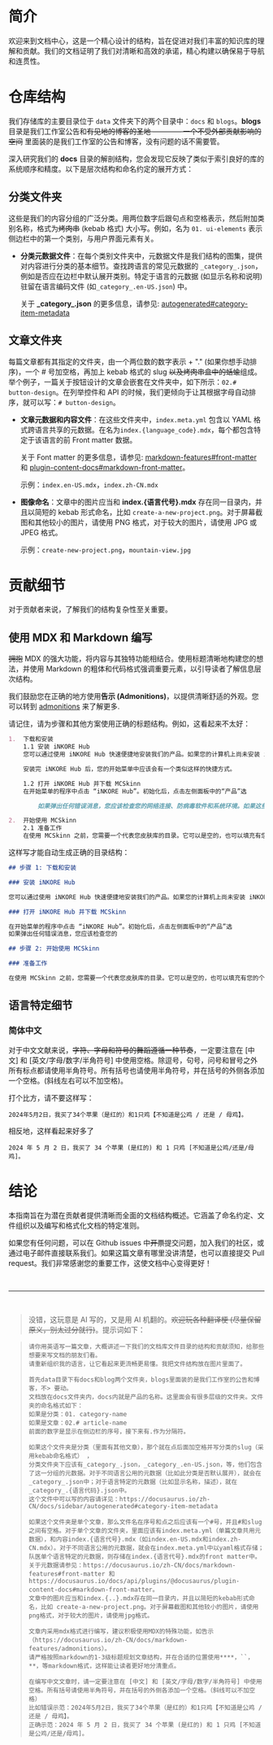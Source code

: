 # 简介

欢迎来到文档中心，这是一个精心设计的结构，旨在促进对我们丰富的知识库的理解和贡献。我们的文档证明了我们对清晰和高效的承诺，精心构建以确保易于导航和连贯性。

# 仓库结构

我们存储库的主要目录位于 `data` 文件夹下的两个目录中：`docs` 和 `blogs`。**blogs** 目录是我们工作室公告和~~有见地的博客的圣地 ———— 一个不受外部贡献影响的空间~~ 里面装的是我们工作室的公告和博客，没有问题的话不需要管。

深入研究我们的 **docs** 目录的解剖结构，您会发现它反映了类似于索引良好的库的系统顺序和精度。以下是层次结构和命名约定的展开方式：

## 分类文件夹

这些是我们的内容分组的广泛分类。用两位数字后跟句点和空格表示，然后附加类别名称，格式为~~烤肉串~~ (kebab 格式) 大小写。例如，名为 `01. ui-elements` 表示侧边栏中的第一个类别，与用户界面元素有关。

-   **分类元数据文件**：在每个类别文件夹中，元数据文件是我们结构的图集，提供对内容进行分类的基本细节。查找跨语言的常见元数据的 `_category_.json`，例如是否应在边栏中默认展开类别。特定于语言的元数据 (如显示名称和说明) 驻留在语言编码文件 (如`_category_.en-US.json`) 中。

    关于 **\_category\_.json** 的更多信息，请参见: [autogenerated#category-item-metadata](https://docusaurus.io/zh-CN/docs/sidebar/autogenerated#category-item-metadata)

## 文章文件夹

每篇文章都有其指定的文件夹，由一个两位数的数字表示 + "." (如果你想手动排序)，一个 # 号加空格，再加上 kebab 格式的 slug ~~以及烤肉串盒中的蛞蝓~~组成。举个例子，一篇关于按钮设计的文章会嵌套在文件夹中，如下所示：`02.# button-design`。在列举控件和 API 的时候，我们更倾向于让其根据字母自动排序，就可以写：`# button-design`。

-   **文章元数据和内容文件**：在这些文件夹中，`index.meta.yml` 包含以 YAML 格式跨语言共享的元数据。在名为`index.{language_code}.mdx`，每个都包含特定于该语言的前 Front matter 数据。

    关于 Font matter 的更多信息，请参见: [markdown-features#front-matter](https://docusaurus.io/zh-CN/docs/markdown-features#front-matter) 和 [plugin-content-docs#markdown-front-matter](https://docusaurus.io/zh-CN/docs/api/plugins/@docusaurus/plugin-content-docs#markdown-front-matter)。

    示例：`index.en-US.mdx`，`index.zh-CN.mdx`

-   **图像命名**：文章中的图片应当和 **index.{语言代号}.mdx** 存在同一目录内，并且以简短的 kebab 形式命名，比如 `create-a-new-project.png`。对于屏幕截图和其他较小的图片，请使用 PNG 格式，对于较大的图片，请使用 JPG 或 JPEG 格式。

    示例：`create-new-project.png`，`mountain-view.jpg`

# 贡献细节

对于贡献者来说，了解我们的结构复杂性至关重要。

## 使用 MDX 和 Markdown 编写

~~拥抱~~ MDX 的强大功能，将内容与其独特功能相结合。使用标题清晰地构建您的想法，并使用 Markdown 的粗体和代码格式强调重要元素，以引导读者了解信息层次结构。

我们鼓励您在正确的地方使用**告示 (Admonitions)**，以提供清晰舒适的外观。您可以转到 [admonitions](https://docusaurus.io/zh-CN/docs/markdown-features/admonitions) 来了解更多.

请记住，请为步骤和其他方案使用正确的标题结构。例如，这看起来不太好：

```md
1.  下载和安装
    1.1 安装 iNKORE Hub
    您可以通过使用 iNKORE Hub 快速便捷地安装我们的产品。如果您的计算机上尚未安装 iNKORE Hub，请单击下面的按钮获取 iNKORE Hub 的下载链接和说明。如果您已经安装了，请跳过此步骤。

    安装完 iNKORE Hub 后，您的开始菜单中应该会有一个类似这样的快捷方式。

    1.2 打开 iNKORE Hub 并下载 MCSkinn
    在开始菜单的程序中点击 “iNKORE Hub”。初始化后，点击左侧面板中的“产品”选

        如果弹出任何错误消息，您应该检查您的网络连接、防病毒软件和系统环境。如果这些方法都无效，请联系支持（studios@inkore.net），我们很乐意帮助。

2.  开始使用 MCSkinn
    2.1 准备工作
    在使用 MCSkinn 之前，您需要一个代表您皮肤库的目录。它可以是空的，也可以填充有您的个人皮肤。您所有的皮肤设计都将在此目录中。如果您想从零开始创建一个皮肤，只需创建一个空的目录。如果您想编辑从互联网下载的皮肤，您需要将（或复制）这些皮肤移动到该目录。MCSkinn 无法查看或编辑在此目录之外的皮肤。
```

这样写才能自动生成正确的目录结构：

```md
## 步骤 1: 下载和安装

### 安装 iNKORE Hub

您可以通过使用 iNKORE Hub 快速便捷地安装我们的产品。如果您的计算机上尚未安装 iNKORE Hub，请单击下面的

### 打开 iNKORE Hub 并下载 MCSkinn

在开始菜单的程序中点击 “iNKORE Hub”。初始化后，点击左侧面板中的“产品”选
如果弹出任何错误消息，您应该检查您的

## 步骤 2: 开始使用 MCSkinn

### 准备工作

在使用 MCSkinn 之前，您需要一个代表您皮肤库的目录。它可以是空的，也可以填充有您的个人皮肤。您所有的皮肤设计都将在此目录中。如果您想从零开始创建一个皮肤，只需创建一个空的目录。如果您想编辑从互联网下载的皮肤，您需要将 (或复制) 这些皮肤移动到该目录。MCSkinn 无法查看或编辑在此目录之外的皮肤。
```

## 语言特定细节

### 简体中文

对于中文文献来说，~~字符、字母和符号的舞蹈遵循一种节奏~~，一定要注意在 [中文] 和 [英文/字母/数字/半角符号] 中使用空格。除逗号，句号，问号和冒号之外所有标点都请使用半角符号。所有括号也请使用半角符号，并在括号的外侧各添加一个空格。(斜线左右可以不加空格)。

打个比方，请不要这样写：

```
2024年5月2日，我买了34个苹果（是红的）和1只鸡【不知道是公鸡 / 还是 / 母鸡】。
```

相反地，这样看起来好多了

```
2024 年 5 月 2 日，我买了 34 个苹果 (是红的) 和 1 只鸡 [不知道是公鸡/还是/母鸡]。
```

# 结论

本指南旨在为潜在贡献者提供清晰而全面的文档结构概述。它涵盖了命名约定、文件组织以及编写和格式化文档的特定准则。

如果您有任何问题，可以在 Github issues 中~~开票~~提交问题，加入我们的社区，或通过电子邮件直接联系我们。如果这篇文章有哪里没讲清楚，也可以直接提交 Pull request。我们非常感谢您的重要工作，这使文档中心变得更好！

<br/>

---

<br/>

> 没错，这玩意是 AI 写的，又是用 AI 机翻的。~~欢迎玩各种翻译梗 (尽量保留原义，别太过分就行)~~。提示词如下：

> ```
> 请你用英语写一篇文章，大概讲述一下我们的文档库文件目录的结构和贡献须知，给那些想要来写文档的朋友们看。
> 请重新组织我的语言，让它看起来更流畅更易懂。我把文件结构放在图片里面了。
>
> 首先data目录下有docs和blog两个文件夹，blogs里面装的是我们工作室的公告和博客，不> 要动。
> 文档放在docs文件夹内，docs内就是产品的名称。这里面会有很多层级的文件夹。文件夹的命名格式如下：
> 如果是分类：01. category-name
> 如果是文章：02.# article-name
> 前面的数字是显示在侧边栏的序号，接下来有.作为分隔符。
>
> 如果这个文件夹是分类（里面有其他文章），那个就在点后面加空格并写分类的slug（采用kebab命名格式） ，
> 分类文件夹下应该有_category_.json，_category_.en-US.json，等，他们包含了这一分组的元数据。对于不同语言公用的元数据（比如此分类是否默认展开），就会在_category_.json中；对于语言特定的元数据（比如显示名称，描述），就在_category_.{语言代码}.json中。
> 这个文件中可以写的内容请详见：https://docusaurus.io/zh-CN/docs/sidebar/autogenerated#category-item-metadata
>
> 如果这个文件夹是单个文章，那么文件名在序号和点之后应该有一个#号，并且#和slug之间有空格。对于单个文章的文件夹，里面应该有index.meta.yml（单篇文章共用元数据），和内容index.{语言代号}.mdx（如index.en-US.mdx和index.zh-CN.mdx）。对于不同语言公用的元数据，就会在index.meta.yml中以yaml格式存储；队医单个语言特定的元数据，则存储在index.{语言代号}.mdx的front matter中。关于元数据请参见：https://docusaurus.io/zh-CN/docs/markdown-features#front-matter 和 https://docusaurus.io/docs/api/plugins/@docusaurus/plugin-content-docs#markdown-front-matter。
> 文章中的图片应当和index.{..}.mdx存在同一目录内，并且以简短的kebab形式命名，比如 create-a-new-project.png。对于屏幕截图和其他较小的图片，请使用png格式，对于较大的图片，请使用jpg格式。
>
> 文章内采用mdx格式进行编写，建议积极使用MDX的特殊功能，如告示（https://docusaurus.io/zh-CN/docs/markdown-features/admonitions）。
> 请严格按照markdown的1-3级标题规划文章结构，并在合适的位置使用****，``，**，等markdown格式，这样能让读者更好地分清重点。
>
> 在编写中文文章时，请一定要注意在 [中文] 和 [英文/字母/数字/半角符号] 中使用空格。所有括号请使用半角符号，并在括号的外侧各添加一个空格。（斜线可以不加空格）
> 比如错误示范：2024年5月2日，我买了34个苹果（是红的）和1只鸡【不知道是公鸡 / 还是 / 母鸡】。
> 正确示范：2024 年 5 月 2 日，我买了 34 个苹果 (是红的) 和 1 只鸡 [不知道是公鸡/还是/母鸡]。
> ```

